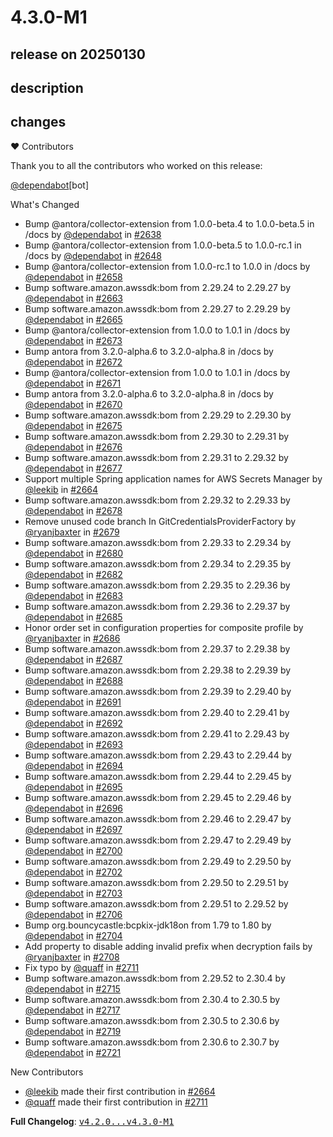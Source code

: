 # 4.3.0-M1

## release on 20250130
## description
## changes
❤️ Contributors

Thank you to all the contributors who worked on this release:

<a class="user-mention notranslate" data-hovercard-type="organization" data-hovercard-url="/orgs/dependabot/hovercard" data-octo-click="hovercard-link-click" data-octo-dimensions="link_type:self" href="https://github.com/dependabot">@dependabot</a>[bot]

What's Changed

* Bump @antora/collector-extension from 1.0.0-beta.4 to 1.0.0-beta.5 in /docs by <a class="user-mention notranslate" data-hovercard-type="organization" data-hovercard-url="/orgs/dependabot/hovercard" data-octo-click="hovercard-link-click" data-octo-dimensions="link_type:self" href="https://github.com/dependabot">@dependabot</a> in <a class="issue-link js-issue-link" data-error-text="Failed to load title" data-id="2667492763" data-permission-text="Title is private" data-url="https://github.com/spring-cloud/spring-cloud-config/issues/2638" data-hovercard-type="pull_request" data-hovercard-url="/spring-cloud/spring-cloud-config/pull/2638/hovercard" href="https://github.com/spring-cloud/spring-cloud-config/pull/2638">#2638</a>
* Bump @antora/collector-extension from 1.0.0-beta.5 to 1.0.0-rc.1 in /docs by <a class="user-mention notranslate" data-hovercard-type="organization" data-hovercard-url="/orgs/dependabot/hovercard" data-octo-click="hovercard-link-click" data-octo-dimensions="link_type:self" href="https://github.com/dependabot">@dependabot</a> in <a class="issue-link js-issue-link" data-error-text="Failed to load title" data-id="2689506465" data-permission-text="Title is private" data-url="https://github.com/spring-cloud/spring-cloud-config/issues/2648" data-hovercard-type="pull_request" data-hovercard-url="/spring-cloud/spring-cloud-config/pull/2648/hovercard" href="https://github.com/spring-cloud/spring-cloud-config/pull/2648">#2648</a>
* Bump @antora/collector-extension from 1.0.0-rc.1 to 1.0.0 in /docs by <a class="user-mention notranslate" data-hovercard-type="organization" data-hovercard-url="/orgs/dependabot/hovercard" data-octo-click="hovercard-link-click" data-octo-dimensions="link_type:self" href="https://github.com/dependabot">@dependabot</a> in <a class="issue-link js-issue-link" data-error-text="Failed to load title" data-id="2710829540" data-permission-text="Title is private" data-url="https://github.com/spring-cloud/spring-cloud-config/issues/2658" data-hovercard-type="pull_request" data-hovercard-url="/spring-cloud/spring-cloud-config/pull/2658/hovercard" href="https://github.com/spring-cloud/spring-cloud-config/pull/2658">#2658</a>
* Bump software.amazon.awssdk:bom from 2.29.24 to 2.29.27 by <a class="user-mention notranslate" data-hovercard-type="organization" data-hovercard-url="/orgs/dependabot/hovercard" data-octo-click="hovercard-link-click" data-octo-dimensions="link_type:self" href="https://github.com/dependabot">@dependabot</a> in <a class="issue-link js-issue-link" data-error-text="Failed to load title" data-id="2716869727" data-permission-text="Title is private" data-url="https://github.com/spring-cloud/spring-cloud-config/issues/2663" data-hovercard-type="pull_request" data-hovercard-url="/spring-cloud/spring-cloud-config/pull/2663/hovercard" href="https://github.com/spring-cloud/spring-cloud-config/pull/2663">#2663</a>
* Bump software.amazon.awssdk:bom from 2.29.27 to 2.29.29 by <a class="user-mention notranslate" data-hovercard-type="organization" data-hovercard-url="/orgs/dependabot/hovercard" data-octo-click="hovercard-link-click" data-octo-dimensions="link_type:self" href="https://github.com/dependabot">@dependabot</a> in <a class="issue-link js-issue-link" data-error-text="Failed to load title" data-id="2719658181" data-permission-text="Title is private" data-url="https://github.com/spring-cloud/spring-cloud-config/issues/2665" data-hovercard-type="pull_request" data-hovercard-url="/spring-cloud/spring-cloud-config/pull/2665/hovercard" href="https://github.com/spring-cloud/spring-cloud-config/pull/2665">#2665</a>
* Bump @antora/collector-extension from 1.0.0 to 1.0.1 in /docs by <a class="user-mention notranslate" data-hovercard-type="organization" data-hovercard-url="/orgs/dependabot/hovercard" data-octo-click="hovercard-link-click" data-octo-dimensions="link_type:self" href="https://github.com/dependabot">@dependabot</a> in <a class="issue-link js-issue-link" data-error-text="Failed to load title" data-id="2726305717" data-permission-text="Title is private" data-url="https://github.com/spring-cloud/spring-cloud-config/issues/2673" data-hovercard-type="pull_request" data-hovercard-url="/spring-cloud/spring-cloud-config/pull/2673/hovercard" href="https://github.com/spring-cloud/spring-cloud-config/pull/2673">#2673</a>
* Bump antora from 3.2.0-alpha.6 to 3.2.0-alpha.8 in /docs by <a class="user-mention notranslate" data-hovercard-type="organization" data-hovercard-url="/orgs/dependabot/hovercard" data-octo-click="hovercard-link-click" data-octo-dimensions="link_type:self" href="https://github.com/dependabot">@dependabot</a> in <a class="issue-link js-issue-link" data-error-text="Failed to load title" data-id="2726305571" data-permission-text="Title is private" data-url="https://github.com/spring-cloud/spring-cloud-config/issues/2672" data-hovercard-type="pull_request" data-hovercard-url="/spring-cloud/spring-cloud-config/pull/2672/hovercard" href="https://github.com/spring-cloud/spring-cloud-config/pull/2672">#2672</a>
* Bump @antora/collector-extension from 1.0.0 to 1.0.1 in /docs by <a class="user-mention notranslate" data-hovercard-type="organization" data-hovercard-url="/orgs/dependabot/hovercard" data-octo-click="hovercard-link-click" data-octo-dimensions="link_type:self" href="https://github.com/dependabot">@dependabot</a> in <a class="issue-link js-issue-link" data-error-text="Failed to load title" data-id="2726290886" data-permission-text="Title is private" data-url="https://github.com/spring-cloud/spring-cloud-config/issues/2671" data-hovercard-type="pull_request" data-hovercard-url="/spring-cloud/spring-cloud-config/pull/2671/hovercard" href="https://github.com/spring-cloud/spring-cloud-config/pull/2671">#2671</a>
* Bump antora from 3.2.0-alpha.6 to 3.2.0-alpha.8 in /docs by <a class="user-mention notranslate" data-hovercard-type="organization" data-hovercard-url="/orgs/dependabot/hovercard" data-octo-click="hovercard-link-click" data-octo-dimensions="link_type:self" href="https://github.com/dependabot">@dependabot</a> in <a class="issue-link js-issue-link" data-error-text="Failed to load title" data-id="2726290732" data-permission-text="Title is private" data-url="https://github.com/spring-cloud/spring-cloud-config/issues/2670" data-hovercard-type="pull_request" data-hovercard-url="/spring-cloud/spring-cloud-config/pull/2670/hovercard" href="https://github.com/spring-cloud/spring-cloud-config/pull/2670">#2670</a>
* Bump software.amazon.awssdk:bom from 2.29.29 to 2.29.30 by <a class="user-mention notranslate" data-hovercard-type="organization" data-hovercard-url="/orgs/dependabot/hovercard" data-octo-click="hovercard-link-click" data-octo-dimensions="link_type:self" href="https://github.com/dependabot">@dependabot</a> in <a class="issue-link js-issue-link" data-error-text="Failed to load title" data-id="2729294427" data-permission-text="Title is private" data-url="https://github.com/spring-cloud/spring-cloud-config/issues/2675" data-hovercard-type="pull_request" data-hovercard-url="/spring-cloud/spring-cloud-config/pull/2675/hovercard" href="https://github.com/spring-cloud/spring-cloud-config/pull/2675">#2675</a>
* Bump software.amazon.awssdk:bom from 2.29.30 to 2.29.31 by <a class="user-mention notranslate" data-hovercard-type="organization" data-hovercard-url="/orgs/dependabot/hovercard" data-octo-click="hovercard-link-click" data-octo-dimensions="link_type:self" href="https://github.com/dependabot">@dependabot</a> in <a class="issue-link js-issue-link" data-error-text="Failed to load title" data-id="2732081194" data-permission-text="Title is private" data-url="https://github.com/spring-cloud/spring-cloud-config/issues/2676" data-hovercard-type="pull_request" data-hovercard-url="/spring-cloud/spring-cloud-config/pull/2676/hovercard" href="https://github.com/spring-cloud/spring-cloud-config/pull/2676">#2676</a>
* Bump software.amazon.awssdk:bom from 2.29.31 to 2.29.32 by <a class="user-mention notranslate" data-hovercard-type="organization" data-hovercard-url="/orgs/dependabot/hovercard" data-octo-click="hovercard-link-click" data-octo-dimensions="link_type:self" href="https://github.com/dependabot">@dependabot</a> in <a class="issue-link js-issue-link" data-error-text="Failed to load title" data-id="2735119036" data-permission-text="Title is private" data-url="https://github.com/spring-cloud/spring-cloud-config/issues/2677" data-hovercard-type="pull_request" data-hovercard-url="/spring-cloud/spring-cloud-config/pull/2677/hovercard" href="https://github.com/spring-cloud/spring-cloud-config/pull/2677">#2677</a>
* Support multiple Spring application names for AWS Secrets Manager by <a class="user-mention notranslate" data-hovercard-type="user" data-hovercard-url="/users/leekib/hovercard" data-octo-click="hovercard-link-click" data-octo-dimensions="link_type:self" href="https://github.com/leekib">@leekib</a> in <a class="issue-link js-issue-link" data-error-text="Failed to load title" data-id="2719466279" data-permission-text="Title is private" data-url="https://github.com/spring-cloud/spring-cloud-config/issues/2664" data-hovercard-type="pull_request" data-hovercard-url="/spring-cloud/spring-cloud-config/pull/2664/hovercard" href="https://github.com/spring-cloud/spring-cloud-config/pull/2664">#2664</a>
* Bump software.amazon.awssdk:bom from 2.29.32 to 2.29.33 by <a class="user-mention notranslate" data-hovercard-type="organization" data-hovercard-url="/orgs/dependabot/hovercard" data-octo-click="hovercard-link-click" data-octo-dimensions="link_type:self" href="https://github.com/dependabot">@dependabot</a> in <a class="issue-link js-issue-link" data-error-text="Failed to load title" data-id="2737704893" data-permission-text="Title is private" data-url="https://github.com/spring-cloud/spring-cloud-config/issues/2678" data-hovercard-type="pull_request" data-hovercard-url="/spring-cloud/spring-cloud-config/pull/2678/hovercard" href="https://github.com/spring-cloud/spring-cloud-config/pull/2678">#2678</a>
* Remove unused code branch In GitCredentialsProviderFactory by <a class="user-mention notranslate" data-hovercard-type="user" data-hovercard-url="/users/ryanjbaxter/hovercard" data-octo-click="hovercard-link-click" data-octo-dimensions="link_type:self" href="https://github.com/ryanjbaxter">@ryanjbaxter</a> in <a class="issue-link js-issue-link" data-error-text="Failed to load title" data-id="2738818217" data-permission-text="Title is private" data-url="https://github.com/spring-cloud/spring-cloud-config/issues/2679" data-hovercard-type="pull_request" data-hovercard-url="/spring-cloud/spring-cloud-config/pull/2679/hovercard" href="https://github.com/spring-cloud/spring-cloud-config/pull/2679">#2679</a>
* Bump software.amazon.awssdk:bom from 2.29.33 to 2.29.34 by <a class="user-mention notranslate" data-hovercard-type="organization" data-hovercard-url="/orgs/dependabot/hovercard" data-octo-click="hovercard-link-click" data-octo-dimensions="link_type:self" href="https://github.com/dependabot">@dependabot</a> in <a class="issue-link js-issue-link" data-error-text="Failed to load title" data-id="2741642639" data-permission-text="Title is private" data-url="https://github.com/spring-cloud/spring-cloud-config/issues/2680" data-hovercard-type="pull_request" data-hovercard-url="/spring-cloud/spring-cloud-config/pull/2680/hovercard" href="https://github.com/spring-cloud/spring-cloud-config/pull/2680">#2680</a>
* Bump software.amazon.awssdk:bom from 2.29.34 to 2.29.35 by <a class="user-mention notranslate" data-hovercard-type="organization" data-hovercard-url="/orgs/dependabot/hovercard" data-octo-click="hovercard-link-click" data-octo-dimensions="link_type:self" href="https://github.com/dependabot">@dependabot</a> in <a class="issue-link js-issue-link" data-error-text="Failed to load title" data-id="2744112008" data-permission-text="Title is private" data-url="https://github.com/spring-cloud/spring-cloud-config/issues/2682" data-hovercard-type="pull_request" data-hovercard-url="/spring-cloud/spring-cloud-config/pull/2682/hovercard" href="https://github.com/spring-cloud/spring-cloud-config/pull/2682">#2682</a>
* Bump software.amazon.awssdk:bom from 2.29.35 to 2.29.36 by <a class="user-mention notranslate" data-hovercard-type="organization" data-hovercard-url="/orgs/dependabot/hovercard" data-octo-click="hovercard-link-click" data-octo-dimensions="link_type:self" href="https://github.com/dependabot">@dependabot</a> in <a class="issue-link js-issue-link" data-error-text="Failed to load title" data-id="2747047233" data-permission-text="Title is private" data-url="https://github.com/spring-cloud/spring-cloud-config/issues/2683" data-hovercard-type="pull_request" data-hovercard-url="/spring-cloud/spring-cloud-config/pull/2683/hovercard" href="https://github.com/spring-cloud/spring-cloud-config/pull/2683">#2683</a>
* Bump software.amazon.awssdk:bom from 2.29.36 to 2.29.37 by <a class="user-mention notranslate" data-hovercard-type="organization" data-hovercard-url="/orgs/dependabot/hovercard" data-octo-click="hovercard-link-click" data-octo-dimensions="link_type:self" href="https://github.com/dependabot">@dependabot</a> in <a class="issue-link js-issue-link" data-error-text="Failed to load title" data-id="2749480406" data-permission-text="Title is private" data-url="https://github.com/spring-cloud/spring-cloud-config/issues/2685" data-hovercard-type="pull_request" data-hovercard-url="/spring-cloud/spring-cloud-config/pull/2685/hovercard" href="https://github.com/spring-cloud/spring-cloud-config/pull/2685">#2685</a>
* Honor order set in configuration properties for composite profile by <a class="user-mention notranslate" data-hovercard-type="user" data-hovercard-url="/users/ryanjbaxter/hovercard" data-octo-click="hovercard-link-click" data-octo-dimensions="link_type:self" href="https://github.com/ryanjbaxter">@ryanjbaxter</a> in <a class="issue-link js-issue-link" data-error-text="Failed to load title" data-id="2750881443" data-permission-text="Title is private" data-url="https://github.com/spring-cloud/spring-cloud-config/issues/2686" data-hovercard-type="pull_request" data-hovercard-url="/spring-cloud/spring-cloud-config/pull/2686/hovercard" href="https://github.com/spring-cloud/spring-cloud-config/pull/2686">#2686</a>
* Bump software.amazon.awssdk:bom from 2.29.37 to 2.29.38 by <a class="user-mention notranslate" data-hovercard-type="organization" data-hovercard-url="/orgs/dependabot/hovercard" data-octo-click="hovercard-link-click" data-octo-dimensions="link_type:self" href="https://github.com/dependabot">@dependabot</a> in <a class="issue-link js-issue-link" data-error-text="Failed to load title" data-id="2752154846" data-permission-text="Title is private" data-url="https://github.com/spring-cloud/spring-cloud-config/issues/2687" data-hovercard-type="pull_request" data-hovercard-url="/spring-cloud/spring-cloud-config/pull/2687/hovercard" href="https://github.com/spring-cloud/spring-cloud-config/pull/2687">#2687</a>
* Bump software.amazon.awssdk:bom from 2.29.38 to 2.29.39 by <a class="user-mention notranslate" data-hovercard-type="organization" data-hovercard-url="/orgs/dependabot/hovercard" data-octo-click="hovercard-link-click" data-octo-dimensions="link_type:self" href="https://github.com/dependabot">@dependabot</a> in <a class="issue-link js-issue-link" data-error-text="Failed to load title" data-id="2755401984" data-permission-text="Title is private" data-url="https://github.com/spring-cloud/spring-cloud-config/issues/2688" data-hovercard-type="pull_request" data-hovercard-url="/spring-cloud/spring-cloud-config/pull/2688/hovercard" href="https://github.com/spring-cloud/spring-cloud-config/pull/2688">#2688</a>
* Bump software.amazon.awssdk:bom from 2.29.39 to 2.29.40 by <a class="user-mention notranslate" data-hovercard-type="organization" data-hovercard-url="/orgs/dependabot/hovercard" data-octo-click="hovercard-link-click" data-octo-dimensions="link_type:self" href="https://github.com/dependabot">@dependabot</a> in <a class="issue-link js-issue-link" data-error-text="Failed to load title" data-id="2757326634" data-permission-text="Title is private" data-url="https://github.com/spring-cloud/spring-cloud-config/issues/2691" data-hovercard-type="pull_request" data-hovercard-url="/spring-cloud/spring-cloud-config/pull/2691/hovercard" href="https://github.com/spring-cloud/spring-cloud-config/pull/2691">#2691</a>
* Bump software.amazon.awssdk:bom from 2.29.40 to 2.29.41 by <a class="user-mention notranslate" data-hovercard-type="organization" data-hovercard-url="/orgs/dependabot/hovercard" data-octo-click="hovercard-link-click" data-octo-dimensions="link_type:self" href="https://github.com/dependabot">@dependabot</a> in <a class="issue-link js-issue-link" data-error-text="Failed to load title" data-id="2760540051" data-permission-text="Title is private" data-url="https://github.com/spring-cloud/spring-cloud-config/issues/2692" data-hovercard-type="pull_request" data-hovercard-url="/spring-cloud/spring-cloud-config/pull/2692/hovercard" href="https://github.com/spring-cloud/spring-cloud-config/pull/2692">#2692</a>
* Bump software.amazon.awssdk:bom from 2.29.41 to 2.29.43 by <a class="user-mention notranslate" data-hovercard-type="organization" data-hovercard-url="/orgs/dependabot/hovercard" data-octo-click="hovercard-link-click" data-octo-dimensions="link_type:self" href="https://github.com/dependabot">@dependabot</a> in <a class="issue-link js-issue-link" data-error-text="Failed to load title" data-id="2762813662" data-permission-text="Title is private" data-url="https://github.com/spring-cloud/spring-cloud-config/issues/2693" data-hovercard-type="pull_request" data-hovercard-url="/spring-cloud/spring-cloud-config/pull/2693/hovercard" href="https://github.com/spring-cloud/spring-cloud-config/pull/2693">#2693</a>
* Bump software.amazon.awssdk:bom from 2.29.43 to 2.29.44 by <a class="user-mention notranslate" data-hovercard-type="organization" data-hovercard-url="/orgs/dependabot/hovercard" data-octo-click="hovercard-link-click" data-octo-dimensions="link_type:self" href="https://github.com/dependabot">@dependabot</a> in <a class="issue-link js-issue-link" data-error-text="Failed to load title" data-id="2767091785" data-permission-text="Title is private" data-url="https://github.com/spring-cloud/spring-cloud-config/issues/2694" data-hovercard-type="pull_request" data-hovercard-url="/spring-cloud/spring-cloud-config/pull/2694/hovercard" href="https://github.com/spring-cloud/spring-cloud-config/pull/2694">#2694</a>
* Bump software.amazon.awssdk:bom from 2.29.44 to 2.29.45 by <a class="user-mention notranslate" data-hovercard-type="organization" data-hovercard-url="/orgs/dependabot/hovercard" data-octo-click="hovercard-link-click" data-octo-dimensions="link_type:self" href="https://github.com/dependabot">@dependabot</a> in <a class="issue-link js-issue-link" data-error-text="Failed to load title" data-id="2770022056" data-permission-text="Title is private" data-url="https://github.com/spring-cloud/spring-cloud-config/issues/2695" data-hovercard-type="pull_request" data-hovercard-url="/spring-cloud/spring-cloud-config/pull/2695/hovercard" href="https://github.com/spring-cloud/spring-cloud-config/pull/2695">#2695</a>
* Bump software.amazon.awssdk:bom from 2.29.45 to 2.29.46 by <a class="user-mention notranslate" data-hovercard-type="organization" data-hovercard-url="/orgs/dependabot/hovercard" data-octo-click="hovercard-link-click" data-octo-dimensions="link_type:self" href="https://github.com/dependabot">@dependabot</a> in <a class="issue-link js-issue-link" data-error-text="Failed to load title" data-id="2772072539" data-permission-text="Title is private" data-url="https://github.com/spring-cloud/spring-cloud-config/issues/2696" data-hovercard-type="pull_request" data-hovercard-url="/spring-cloud/spring-cloud-config/pull/2696/hovercard" href="https://github.com/spring-cloud/spring-cloud-config/pull/2696">#2696</a>
* Bump software.amazon.awssdk:bom from 2.29.46 to 2.29.47 by <a class="user-mention notranslate" data-hovercard-type="organization" data-hovercard-url="/orgs/dependabot/hovercard" data-octo-click="hovercard-link-click" data-octo-dimensions="link_type:self" href="https://github.com/dependabot">@dependabot</a> in <a class="issue-link js-issue-link" data-error-text="Failed to load title" data-id="2774490435" data-permission-text="Title is private" data-url="https://github.com/spring-cloud/spring-cloud-config/issues/2697" data-hovercard-type="pull_request" data-hovercard-url="/spring-cloud/spring-cloud-config/pull/2697/hovercard" href="https://github.com/spring-cloud/spring-cloud-config/pull/2697">#2697</a>
* Bump software.amazon.awssdk:bom from 2.29.47 to 2.29.49 by <a class="user-mention notranslate" data-hovercard-type="organization" data-hovercard-url="/orgs/dependabot/hovercard" data-octo-click="hovercard-link-click" data-octo-dimensions="link_type:self" href="https://github.com/dependabot">@dependabot</a> in <a class="issue-link js-issue-link" data-error-text="Failed to load title" data-id="2779485897" data-permission-text="Title is private" data-url="https://github.com/spring-cloud/spring-cloud-config/issues/2700" data-hovercard-type="pull_request" data-hovercard-url="/spring-cloud/spring-cloud-config/pull/2700/hovercard" href="https://github.com/spring-cloud/spring-cloud-config/pull/2700">#2700</a>
* Bump software.amazon.awssdk:bom from 2.29.49 to 2.29.50 by <a class="user-mention notranslate" data-hovercard-type="organization" data-hovercard-url="/orgs/dependabot/hovercard" data-octo-click="hovercard-link-click" data-octo-dimensions="link_type:self" href="https://github.com/dependabot">@dependabot</a> in <a class="issue-link js-issue-link" data-error-text="Failed to load title" data-id="2783200294" data-permission-text="Title is private" data-url="https://github.com/spring-cloud/spring-cloud-config/issues/2702" data-hovercard-type="pull_request" data-hovercard-url="/spring-cloud/spring-cloud-config/pull/2702/hovercard" href="https://github.com/spring-cloud/spring-cloud-config/pull/2702">#2702</a>
* Bump software.amazon.awssdk:bom from 2.29.50 to 2.29.51 by <a class="user-mention notranslate" data-hovercard-type="organization" data-hovercard-url="/orgs/dependabot/hovercard" data-octo-click="hovercard-link-click" data-octo-dimensions="link_type:self" href="https://github.com/dependabot">@dependabot</a> in <a class="issue-link js-issue-link" data-error-text="Failed to load title" data-id="2786426284" data-permission-text="Title is private" data-url="https://github.com/spring-cloud/spring-cloud-config/issues/2703" data-hovercard-type="pull_request" data-hovercard-url="/spring-cloud/spring-cloud-config/pull/2703/hovercard" href="https://github.com/spring-cloud/spring-cloud-config/pull/2703">#2703</a>
* Bump software.amazon.awssdk:bom from 2.29.51 to 2.29.52 by <a class="user-mention notranslate" data-hovercard-type="organization" data-hovercard-url="/orgs/dependabot/hovercard" data-octo-click="hovercard-link-click" data-octo-dimensions="link_type:self" href="https://github.com/dependabot">@dependabot</a> in <a class="issue-link js-issue-link" data-error-text="Failed to load title" data-id="2789068169" data-permission-text="Title is private" data-url="https://github.com/spring-cloud/spring-cloud-config/issues/2706" data-hovercard-type="pull_request" data-hovercard-url="/spring-cloud/spring-cloud-config/pull/2706/hovercard" href="https://github.com/spring-cloud/spring-cloud-config/pull/2706">#2706</a>
* Bump org.bouncycastle:bcpkix-jdk18on from 1.79 to 1.80 by <a class="user-mention notranslate" data-hovercard-type="organization" data-hovercard-url="/orgs/dependabot/hovercard" data-octo-click="hovercard-link-click" data-octo-dimensions="link_type:self" href="https://github.com/dependabot">@dependabot</a> in <a class="issue-link js-issue-link" data-error-text="Failed to load title" data-id="2789065229" data-permission-text="Title is private" data-url="https://github.com/spring-cloud/spring-cloud-config/issues/2704" data-hovercard-type="pull_request" data-hovercard-url="/spring-cloud/spring-cloud-config/pull/2704/hovercard" href="https://github.com/spring-cloud/spring-cloud-config/pull/2704">#2704</a>
* Add property to disable adding invalid prefix when decryption fails by <a class="user-mention notranslate" data-hovercard-type="user" data-hovercard-url="/users/ryanjbaxter/hovercard" data-octo-click="hovercard-link-click" data-octo-dimensions="link_type:self" href="https://github.com/ryanjbaxter">@ryanjbaxter</a> in <a class="issue-link js-issue-link" data-error-text="Failed to load title" data-id="2790268780" data-permission-text="Title is private" data-url="https://github.com/spring-cloud/spring-cloud-config/issues/2708" data-hovercard-type="pull_request" data-hovercard-url="/spring-cloud/spring-cloud-config/pull/2708/hovercard" href="https://github.com/spring-cloud/spring-cloud-config/pull/2708">#2708</a>
* Fix typo by <a class="user-mention notranslate" data-hovercard-type="user" data-hovercard-url="/users/quaff/hovercard" data-octo-click="hovercard-link-click" data-octo-dimensions="link_type:self" href="https://github.com/quaff">@quaff</a> in <a class="issue-link js-issue-link" data-error-text="Failed to load title" data-id="2798171326" data-permission-text="Title is private" data-url="https://github.com/spring-cloud/spring-cloud-config/issues/2711" data-hovercard-type="pull_request" data-hovercard-url="/spring-cloud/spring-cloud-config/pull/2711/hovercard" href="https://github.com/spring-cloud/spring-cloud-config/pull/2711">#2711</a>
* Bump software.amazon.awssdk:bom from 2.29.52 to 2.30.4 by <a class="user-mention notranslate" data-hovercard-type="organization" data-hovercard-url="/orgs/dependabot/hovercard" data-octo-click="hovercard-link-click" data-octo-dimensions="link_type:self" href="https://github.com/dependabot">@dependabot</a> in <a class="issue-link js-issue-link" data-error-text="Failed to load title" data-id="2806194857" data-permission-text="Title is private" data-url="https://github.com/spring-cloud/spring-cloud-config/issues/2715" data-hovercard-type="pull_request" data-hovercard-url="/spring-cloud/spring-cloud-config/pull/2715/hovercard" href="https://github.com/spring-cloud/spring-cloud-config/pull/2715">#2715</a>
* Bump software.amazon.awssdk:bom from 2.30.4 to 2.30.5 by <a class="user-mention notranslate" data-hovercard-type="organization" data-hovercard-url="/orgs/dependabot/hovercard" data-octo-click="hovercard-link-click" data-octo-dimensions="link_type:self" href="https://github.com/dependabot">@dependabot</a> in <a class="issue-link js-issue-link" data-error-text="Failed to load title" data-id="2808787822" data-permission-text="Title is private" data-url="https://github.com/spring-cloud/spring-cloud-config/issues/2717" data-hovercard-type="pull_request" data-hovercard-url="/spring-cloud/spring-cloud-config/pull/2717/hovercard" href="https://github.com/spring-cloud/spring-cloud-config/pull/2717">#2717</a>
* Bump software.amazon.awssdk:bom from 2.30.5 to 2.30.6 by <a class="user-mention notranslate" data-hovercard-type="organization" data-hovercard-url="/orgs/dependabot/hovercard" data-octo-click="hovercard-link-click" data-octo-dimensions="link_type:self" href="https://github.com/dependabot">@dependabot</a> in <a class="issue-link js-issue-link" data-error-text="Failed to load title" data-id="2812303083" data-permission-text="Title is private" data-url="https://github.com/spring-cloud/spring-cloud-config/issues/2719" data-hovercard-type="pull_request" data-hovercard-url="/spring-cloud/spring-cloud-config/pull/2719/hovercard" href="https://github.com/spring-cloud/spring-cloud-config/pull/2719">#2719</a>
* Bump software.amazon.awssdk:bom from 2.30.6 to 2.30.7 by <a class="user-mention notranslate" data-hovercard-type="organization" data-hovercard-url="/orgs/dependabot/hovercard" data-octo-click="hovercard-link-click" data-octo-dimensions="link_type:self" href="https://github.com/dependabot">@dependabot</a> in <a class="issue-link js-issue-link" data-error-text="Failed to load title" data-id="2814864778" data-permission-text="Title is private" data-url="https://github.com/spring-cloud/spring-cloud-config/issues/2721" data-hovercard-type="pull_request" data-hovercard-url="/spring-cloud/spring-cloud-config/pull/2721/hovercard" href="https://github.com/spring-cloud/spring-cloud-config/pull/2721">#2721</a>

New Contributors

* <a class="user-mention notranslate" data-hovercard-type="user" data-hovercard-url="/users/leekib/hovercard" data-octo-click="hovercard-link-click" data-octo-dimensions="link_type:self" href="https://github.com/leekib">@leekib</a> made their first contribution in <a class="issue-link js-issue-link" data-error-text="Failed to load title" data-id="2719466279" data-permission-text="Title is private" data-url="https://github.com/spring-cloud/spring-cloud-config/issues/2664" data-hovercard-type="pull_request" data-hovercard-url="/spring-cloud/spring-cloud-config/pull/2664/hovercard" href="https://github.com/spring-cloud/spring-cloud-config/pull/2664">#2664</a>
* <a class="user-mention notranslate" data-hovercard-type="user" data-hovercard-url="/users/quaff/hovercard" data-octo-click="hovercard-link-click" data-octo-dimensions="link_type:self" href="https://github.com/quaff">@quaff</a> made their first contribution in <a class="issue-link js-issue-link" data-error-text="Failed to load title" data-id="2798171326" data-permission-text="Title is private" data-url="https://github.com/spring-cloud/spring-cloud-config/issues/2711" data-hovercard-type="pull_request" data-hovercard-url="/spring-cloud/spring-cloud-config/pull/2711/hovercard" href="https://github.com/spring-cloud/spring-cloud-config/pull/2711">#2711</a>

<strong>Full Changelog</strong>: <a class="commit-link" href="https://github.com/spring-cloud/spring-cloud-config/compare/v4.2.0...v4.3.0-M1"><tt>v4.2.0...v4.3.0-M1</tt></a>


